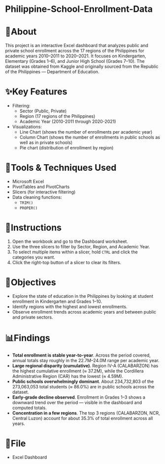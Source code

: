 # Philippine-School-Enrollment-Data


# 📄About
This project is an interactive Excel dashboard that analyzes public and private school enrollment across the 17 regions of the Philippines for academic years 2010–2011 to 2020–2021. It focuses on Kindergarten, Elementary (Grades 1–6), and Junior High School (Grades 7–10). The dataset was obtained from Kaggle and originally sourced from the Republic of the Philippines — Department of Education.


# ✨Key Features
- Filtering:
  - Sector (Public, Private)
  - Region (17 regions of the Philippines)
  - Academic Year (2010-2011 through 2020-2021)
- Visualizations:
  - Line Chart (shows the number of enrollments per academic year)
  - Column Chart (shows the number of enrollments in public schools as well as in private schools)
  - Pie chart (distribution of enrollment by region)

# 🔧Tools & Techniques Used
- Microsoft Excel
- PivotTables and PivotCharts
- Slicers (for interactive filtering)
- Data cleaning functions:
  - `TRIM()`
  - `PROPER()`

# 📝Instructions
1. Open the workbook and go to the Dashboard worksheet.
2. Use the three slicers to filter by Sector, Region, and Academic Year.
3. To select multiple items within a slicer, hold `CTRL` and click the categories you want.
4. Click the right-top button of a slicer to clear its filters.

# 🎯Objectives
- Explore the state of education in the Philippines by looking at student enrollment in Kindergarten and Grades 1–10.
- Identify regions with the highest and lowest enrollments.
- Observe enrollment trends across academic years and between public and private sectors.

# 📊Findings
- **Total enrollment is stable year-to-year**. Across the period covered, annual totals stay roughly in the 22.7M–24.0M range per academic year.
- **Large regional disparity (cumulative)**. Region IV-A (CALABARZON) has the highest cumulative enrollment (≈ 37.2M), while the Cordillera Administrative Region (CAR) has the lowest (≈ 4.59M).
- **Public schools overwhelmingly dominant**. About 234,732,803 of the 273,063,053 total students (≈ 86.0%) are in public schools across the dataset.
- **Early-grade decline observed**. Enrollment in Grades 1–3 shows a downward trend over the period — visible in the dashboard and computed totals.
- **Concentration in a few regions**. The top 3 regions (CALABARZON, NCR, Central Luzon) account for about 35.3% of total enrollment across all years.

# 📁File
- Excel Dashboard
